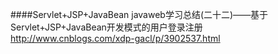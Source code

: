 ####Servlet+JSP+JavaBean
javaweb学习总结(二十二)——基于Servlet+JSP+JavaBean开发模式的用户登录注册
http://www.cnblogs.com/xdp-gacl/p/3902537.html